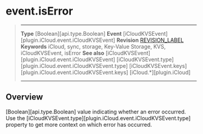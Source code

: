 # event.isError

> --------------------- ------------------------------------------------------------------------------------------
> __Type__              [Boolean][api.type.Boolean]
> __Event__             [iCloudKVSEvent][plugin.iCloud.event.iCloudKVSEvent]
> __Revision__          [REVISION_LABEL](REVISION_URL)
> __Keywords__          iCloud, sync, storage, Key-Value Storage, KVS, iCloudKVSEvent, isError
> __See also__          [iCloudKVSEvent][plugin.iCloud.event.iCloudKVSEvent]
>						[iCloudKVSEvent.type][plugin.iCloud.event.iCloudKVSEvent.type]
>						[iCloudKVSEvent.keys][plugin.iCloud.event.iCloudKVSEvent.keys]
>                       [iCloud.*][plugin.iCloud]
> --------------------- ------------------------------------------------------------------------------------------

## Overview

[Boolean][api.type.Boolean] value indicating whether an error occurred. Use the [iCloudKVSEvent.type][plugin.iCloud.event.iCloudKVSEvent.type] property to get more context on which error has occurred.
